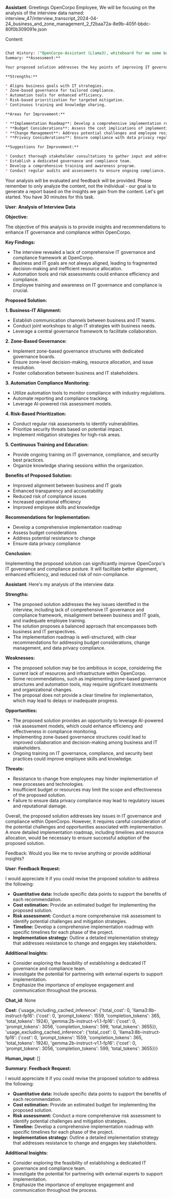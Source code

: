 **Assistant**: Greetings OpenCorpo Employee, We will be focusing on the analysis of the interview data named: interview_47/interview_transcript_2024-04-24_business_and_zone_management_2_f2baa72a-8e9b-405f-bbdc-80f0b309091e.json 


 Content: 

 ```md

 Chat History: ["OpenCorpo-Assistant (Llama3), whiteboard for me some business and zone management. Propose a solution for IT governance and compliance. I will evaluate your answers and give my feedback, then propose a problem to you. You will answer and I will evaluate. Let's now begin. You have 30 minutes.", '**Step 1: Business and Zone Management**\n\n* Identify key business objectives and strategic priorities.\n* Map business zones and responsibilities.\n* Optimize resource allocation across zones.\n\n**Step 2: IT Governance and Compliance**\n\n* Establish comprehensive IT governance framework.\n* Implement security policies and procedures.\n* Ensure compliance with industry regulations.\n\n**Step 3: Problem for Evaluation**\n\n* How to enhance IT governance and compliance while maintaining operational efficiency?\n\n**Time Limit: 30 minutes**', "Thank you for the task!\n\nHere's my attempt at proposing a solution:\n\n**Solution Proposal**\n\nTo enhance IT governance and compliance while maintaining operational efficiency, I recommend implementing an integrated framework that combines business and IT goals. This can be achieved through the following steps:\n\n1. **Business-IT Alignment**: Establish clear communication channels between business leaders and IT teams to ensure alignment of IT strategies with business objectives.\n2. **Zone-based Governance**: Implement a zone-based governance structure, where each zone has its own governance board, consisting of business stakeholders, IT representatives, and compliance experts. This will enable zone-level decision-making, resource allocation, and issue resolution.\n3. **Automated Compliance Monitoring**: Utilize automation tools to monitor and report on compliance with industry regulations, reducing the risk of non-compliance and improving overall efficiency.\n4. **Risk-based Prioritization**: Conduct regular risk assessments to identify potential security threats and prioritize mitigation efforts accordingly.\n5. **Continuous Training and Education**: Provide regular training sessions for IT staff and business stakeholders on IT governance, compliance, and security best practices.\n\n**Benefits**:\n\n* Improved alignment between business and IT goals\n* Enhanced transparency and accountability at the zone level\n* Reduced risk of non-compliance and improved regulatory reporting\n* Increased operational efficiency through automation and prioritization\n* Improved employee skills and knowledge in IT governance and compliance\n\nWhat do you think? Is this a good starting point, or would you like me to revise anything?", '**Assessment:**\n\nYour proposed solution addresses the key points of improving IT governance and compliance. It provides a comprehensive and balanced approach that encompasses both business and IT perspectives.\n\n**Strengths:**\n\n* Aligns business goals with IT strategies.\n* Zone-based governance for tailored compliance.\n* Automation tools for enhanced efficiency.\n* Risk-based prioritization for targeted mitigation.\n* Continuous training and knowledge sharing.\n\n**Areas for Improvement:**\n\n* **Implementation Roadmap**: Develop a comprehensive implementation roadmap to ensure a smooth transition.\n* **Budget Considerations**: Assess the cost implications of implementing the proposed solution.\n* **Change Management**: Address potential challenges and employee resistance during the implementation process.\n* **Privacy Considerations**: Ensure compliance with data privacy regulations.\n\n**Suggestions for Improvement:**\n\n* Conduct thorough stakeholder consultations to gather input and address concerns.\n* Establish a dedicated governance and compliance team.\n* Develop a comprehensive training and awareness program.\n* Conduct regular audits and assessments to ensure ongoing compliance.'] 
 Summary: **Assessment:**

Your proposed solution addresses the key points of improving IT governance and compliance. It provides a comprehensive and balanced approach that encompasses both business and IT perspectives.

**Strengths:**

* Aligns business goals with IT strategies.
* Zone-based governance for tailored compliance.
* Automation tools for enhanced efficiency.
* Risk-based prioritization for targeted mitigation.
* Continuous training and knowledge sharing.

**Areas for Improvement:**

* **Implementation Roadmap**: Develop a comprehensive implementation roadmap to ensure a smooth transition.
* **Budget Considerations**: Assess the cost implications of implementing the proposed solution.
* **Change Management**: Address potential challenges and employee resistance during the implementation process.
* **Privacy Considerations**: Ensure compliance with data privacy regulations.

**Suggestions for Improvement:**

* Conduct thorough stakeholder consultations to gather input and address concerns.
* Establish a dedicated governance and compliance team.
* Develop a comprehensive training and awareness program.
* Conduct regular audits and assessments to ensure ongoing compliance. 
``` 


 Your analysis will be evaluated and feedback will be provided. Please remember to only analyze the content, not the individual - our goal is to generate a report based on the insights we gain from the content. Let's get started. You have 30 minutes for this task.

**User**: **Analysis of Interview Data**

**Objective:**

The objective of this analysis is to provide insights and recommendations to enhance IT governance and compliance within OpenCorpo.

**Key Findings:**

- The interview revealed a lack of comprehensive IT governance and compliance framework at OpenCorpo.
- Business and IT goals are not always aligned, leading to fragmented decision-making and inefficient resource allocation.
- Automation tools and risk assessments could enhance efficiency and compliance.
- Employee training and awareness on IT governance and compliance is crucial.

**Proposed Solution:**

**1. Business-IT Alignment:**

- Establish communication channels between business and IT teams.
- Conduct joint workshops to align IT strategies with business needs.
- Leverage a central governance framework to facilitate collaboration.

**2. Zone-Based Governance:**

- Implement zone-based governance structures with dedicated governance boards.
- Ensure zone-level decision-making, resource allocation, and issue resolution.
- Foster collaboration between business and IT stakeholders.

**3. Automation Compliance Monitoring:**

- Utilize automation tools to monitor compliance with industry regulations.
- Automate reporting and compliance tracking.
- Leverage AI-powered risk assessment models.

**4. Risk-Based Prioritization:**

- Conduct regular risk assessments to identify vulnerabilities.
- Prioritize security threats based on potential impact.
- Implement mitigation strategies for high-risk areas.

**5. Continuous Training and Education:**

- Provide ongoing training on IT governance, compliance, and security best practices.
- Organize knowledge sharing sessions within the organization.

**Benefits of Proposed Solution:**

- Improved alignment between business and IT goals
- Enhanced transparency and accountability
- Reduced risk of compliance issues
- Increased operational efficiency
- Improved employee skills and knowledge

**Recommendations for Implementation:**

- Develop a comprehensive implementation roadmap
- Assess budget considerations
- Address potential resistance to change
- Ensure data privacy compliance

**Conclusion:**

Implementing the proposed solution can significantly improve OpenCorpo's IT governance and compliance posture. It will facilitate better alignment, enhanced efficiency, and reduced risk of non-compliance.

**Assistant**: Here's my analysis of the interview data:

**Strengths:**

* The proposed solution addresses the key issues identified in the interview, including lack of comprehensive IT governance and compliance framework, misalignment between business and IT goals, and inadequate employee training.
* The solution proposes a balanced approach that encompasses both business and IT perspectives.
* The implementation roadmap is well-structured, with clear recommendations for addressing budget considerations, change management, and data privacy compliance.

**Weaknesses:**

* The proposed solution may be too ambitious in scope, considering the current lack of resources and infrastructure within OpenCorpo.
* Some recommendations, such as implementing zone-based governance structures and automation tools, may require significant investments and organizational changes.
* The proposal does not provide a clear timeline for implementation, which may lead to delays or inadequate progress.

**Opportunities:**

* The proposed solution provides an opportunity to leverage AI-powered risk assessment models, which could enhance efficiency and effectiveness in compliance monitoring.
* Implementing zone-based governance structures could lead to improved collaboration and decision-making among business and IT stakeholders.
* Ongoing training on IT governance, compliance, and security best practices could improve employee skills and knowledge.

**Threats:**

* Resistance to change from employees may hinder implementation of new processes and technologies.
* Insufficient budget or resources may limit the scope and effectiveness of the proposed solution.
* Failure to ensure data privacy compliance may lead to regulatory issues and reputational damage.

Overall, the proposed solution addresses key issues in IT governance and compliance within OpenCorpo. However, it requires careful consideration of the potential challenges and opportunities associated with implementation. A more detailed implementation roadmap, including timelines and resource allocation, would be necessary to ensure successful adoption of the proposed solution.

Feedback: Would you like me to revise anything or provide additional insights?

**User**: **Feedback Request:**

I would appreciate it if you could revise the proposed solution to address the following:

* **Quantitative data:** Include specific data points to support the benefits of each recommendation.
* **Cost estimation:** Provide an estimated budget for implementing the proposed solution.
* **Risk assessment:** Conduct a more comprehensive risk assessment to identify potential challenges and mitigation strategies.
* **Timeline:** Develop a comprehensive implementation roadmap with specific timelines for each phase of the project.
* **Implementation strategy:** Outline a detailed implementation strategy that addresses resistance to change and engages key stakeholders.

**Additional Insights:**

* Consider exploring the feasibility of establishing a dedicated IT governance and compliance team.
* Investigate the potential for partnering with external experts to support implementation.
* Emphasize the importance of employee engagement and communication throughout the process.

**Chat_id**: None

**Cost**: {'usage_including_cached_inference': {'total_cost': 0, 'llama3:8b-instruct-fp16': {'cost': 0, 'prompt_tokens': 1559, 'completion_tokens': 365, 'total_tokens': 1924}, 'gemma:2b-instruct-v1.1-fp16': {'cost': 0, 'prompt_tokens': 3056, 'completion_tokens': 599, 'total_tokens': 3655}}, 'usage_excluding_cached_inference': {'total_cost': 0, 'llama3:8b-instruct-fp16': {'cost': 0, 'prompt_tokens': 1559, 'completion_tokens': 365, 'total_tokens': 1924}, 'gemma:2b-instruct-v1.1-fp16': {'cost': 0, 'prompt_tokens': 3056, 'completion_tokens': 599, 'total_tokens': 3655}}}

**Human_input**: []

**Summary**: **Feedback Request:**

I would appreciate it if you could revise the proposed solution to address the following:

* **Quantitative data:** Include specific data points to support the benefits of each recommendation.
* **Cost estimation:** Provide an estimated budget for implementing the proposed solution.
* **Risk assessment:** Conduct a more comprehensive risk assessment to identify potential challenges and mitigation strategies.
* **Timeline:** Develop a comprehensive implementation roadmap with specific timelines for each phase of the project.
* **Implementation strategy:** Outline a detailed implementation strategy that addresses resistance to change and engages key stakeholders.

**Additional Insights:**

* Consider exploring the feasibility of establishing a dedicated IT governance and compliance team.
* Investigate the potential for partnering with external experts to support implementation.
* Emphasize the importance of employee engagement and communication throughout the process.

